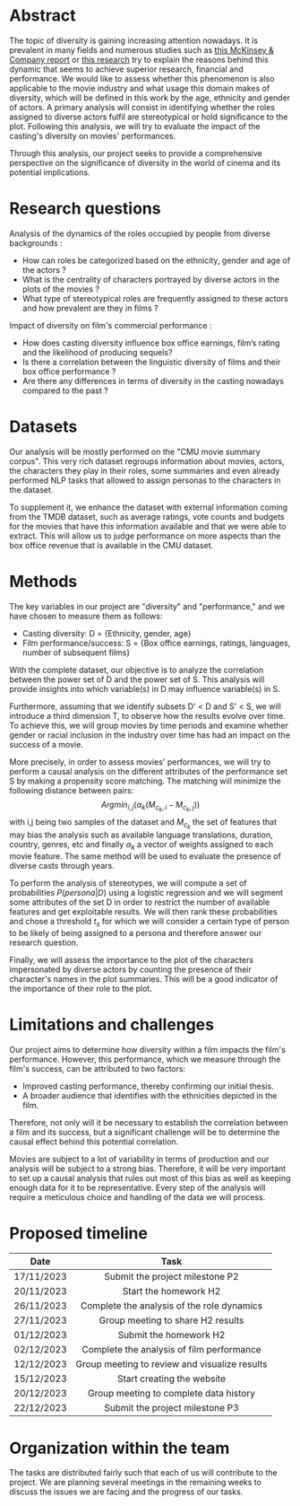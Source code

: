# Abstract 

The topic of diversity is gaining increasing attention nowadays. It is prevalent in many fields and numerous studies such as [this McKinsey & Company report](https://www.mckinsey.com/capabilities/people-and-organizational-performance/our-insights/why-diversity-matters
) or [this research](https://journals.sagepub.com/doi/abs/10.1177/0146167208328062) try to explain the reasons behind this dynamic that seems to achieve superior research, financial and performance. We would like to assess whether this phenomenon is also applicable to the movie industry and what usage this domain makes of diversity, which will be defined in this work by the age, ethnicity and gender of actors.
A primary analysis will consist in identifying whether the roles assigned to diverse actors fulfil are stereotypical or hold significance to the plot.
Following this analysis, we will try to evaluate the impact of the casting's diversity on movies' performances.

Through this analysis, our project seeks to provide a comprehensive perspective on the significance of diversity in the world of cinema and its potential implications.

# Research questions 

Analysis of the dynamics of the roles occupied by people from diverse backgrounds :
- How can roles be categorized based on the ethnicity, gender and age of the actors ?
- What is the centrality of characters portrayed by diverse actors in the plots of the movies ?
- What type of stereotypical roles are frequently assigned to these actors and how prevalent are they in films ?

Impact of diversity on film's commercial performance :
- How does casting diversity influence box office earnings, film’s rating and the likelihood of producing sequels?
- Is there a correlation between the linguistic diversity of films and their box office performance ?
- Are there any differences in terms of diversity in the casting nowadays compared to the past ?

# Datasets 

Our analysis will be mostly performed on the "CMU movie summary corpus". This very rich dataset regroups information about movies, actors, the characters they play in their roles, some summaries and even already performed NLP tasks that allowed to assign personas to the characters in the dataset. 

To supplement it, we enhance the dataset with external information coming from the TMDB dataset, such as average ratings, vote counts and budgets for the movies that have this information available and that we were able to extract. This will allow us to judge performance on more aspects than the box office revenue that is available in the CMU dataset.

# Methods 

The key variables in our project are "diversity" and "performance," and we have chosen to measure them as follows:
- Casting diversity: D = {Ethnicity, gender, age}
- Film performance/success: S = {Box office earnings, ratings, languages, number of subsequent films}

With the complete dataset, our objective is to analyze the correlation between the power set of D and the power set of S. This analysis will provide insights into which variable(s) in D may influence variable(s) in S.

Furthermore, assuming that we identify subsets D' < D and S' < S, we will introduce a third dimension T, to observe how the results evolve over time. To achieve this, we will group movies by time periods and examine whether gender or racial inclusion in the industry over time has had an impact on the success of a movie.

More precisely, in order to assess movies' performances, we will try to perform a causal analysis on the different attributes of the performance set S by making a propensity score matching. The matching will minimize the following distance between pairs:
$$Argmin_{i,j} (\alpha_k(M_{c_k,i} - M_{c_k,j}))$$
with i,j being two samples of the dataset and $M_{c_k}$ the set of features that may bias the analysis such as available language translations, duration, country, genres, etc and finally $\alpha_k$ a vector of weights assigned to each movie feature. The same method will be used to evaluate the presence of diverse casts through years.

To perform the analysis of stereotypes, we will compute a set of probabilities $P(persona|D)$ using a logistic regression and we will segment some attributes of the set D in order to restrict the number of available features and get exploitable results. We will then rank these probabilities and chose a threshold $t_s$ for which we will consider a certain type of person to be likely of being assigned to a persona and therefore answer our research question.

Finally, we will assess the importance to the plot of the characters impersonated by diverse actors by counting the presence of their character's names in the plot summaries. This will be a good indicator of the importance of their role to the plot.


# Limitations and challenges 

Our project aims to determine how diversity within a film impacts the film's performance. However, this performance, which we measure through the film's success, can be attributed to two factors:

* Improved casting performance, thereby confirming our initial thesis.
* A broader audience that identifies with the ethnicities depicted in the film.

Therefore, not only will it be necessary to establish the correlation between a film and its success, but a significant challenge will be to determine the causal effect behind this potential correlation.

Movies are subject to a lot of variability in terms of production and our analysis will be subject to a strong bias. Therefore, it will be very important to set up a causal analysis that rules out most of this bias as well as keeping enough data for it to be representative. Every step of the analysis will require a meticulous choice and handling of the data we will process.  

# Proposed timeline

Date | Task
:---:|:---:
17/11/2023|Submit the project milestone P2
20/11/2023|Start the homework H2
26/11/2023|Complete the analysis of the role dynamics
27/11/2023|Group meeting to share H2 results
01/12/2023|Submit the homework H2
02/12/2023|Complete the analysis of film performance
12/12/2023|Group meeting to review and visualize results
15/12/2023|Start creating the website
20/12/2023|Group meeting to complete data history
22/12/2023|Submit the project milestone P3

# Organization within the team

The tasks are distributed fairly such that each of us will contribute to the project. We are planning several meetings in the remaining weeks to discuss the issues we are facing and the progress of our tasks. 
